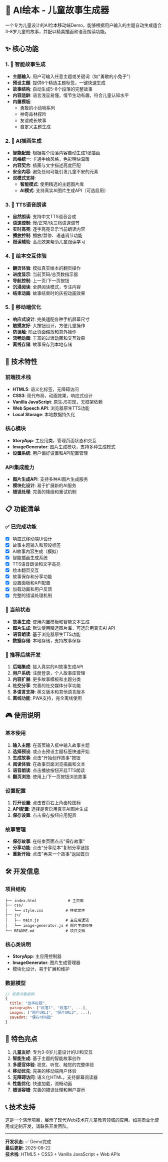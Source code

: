 # 🎨 AI绘本 - 儿童故事生成器

一个专为儿童设计的AI绘本移动端Demo，能够根据用户输入的主题自动生成适合3-8岁儿童的故事，并配以精美插画和语音朗读功能。

## ✨ 核心功能

### 1. 🔮 智能故事生成
- **主题输入**: 用户可输入任意主题或关键词（如"勇敢的小兔子"）
- **预设主题**: 提供6个精选主题标签，一键快速生成
- **故事结构**: 自动生成5-8个段落的完整故事
- **内容适龄**: 语言浅显易懂，情节生动有趣，符合儿童认知水平
- **内置模板**: 
  - 勇敢的小动物系列
  - 神奇森林探险
  - 友谊成长故事
  - 自定义主题生成

### 2. 🎨 AI插画生成
- **智能配图**: 根据每个段落内容自动生成1张插画
- **风格统一**: 卡通手绘风格，色彩明快温暖
- **内容契合**: 插画与文字描述高度匹配
- **安全内容**: 避免任何可能引发儿童不安的元素
- **双模式支持**:
  - **智能模式**: 使用精选的主题图片库
  - **AI模式**: 支持真实AI图片生成API（可选启用）

### 3. 🎵 TTS语音朗读
- **自然朗读**: 支持中文TTS语音合成
- **语速控制**: 慢/正常/快三档语速调节
- **实时高亮**: 逐字高亮显示当前朗读内容
- **播放控制**: 播放/暂停、语速调节功能
- **跟读辅助**: 高亮效果帮助儿童跟读学习

### 4. 📖 绘本交互体验
- **翻页体验**: 模拟真实绘本的翻页操作
- **进度显示**: 当前页码/总页数指示器
- **导航控制**: 上一页/下一页按钮
- **沉浸阅读**: 全屏阅读模式，专注内容
- **结束动画**: 故事结束时的庆祝动画效果

### 5. 📱 移动端优化
- **响应式设计**: 完美适配各种手机屏幕尺寸
- **触摸友好**: 大按钮设计，方便儿童操作
- **防误触**: 防止页面缩放和意外操作
- **流畅动画**: 丰富的过渡动画和交互效果
- **离线存储**: 故事保存到本地存储

## 🚀 技术特性

### 前端技术栈
- **HTML5**: 语义化标签，无障碍访问
- **CSS3**: 现代布局，动画效果，响应式设计
- **Vanilla JavaScript**: 原生JS实现，无框架依赖
- **Web Speech API**: 浏览器原生TTS功能
- **Local Storage**: 本地数据持久化

### 核心模块
- **StoryApp**: 主应用类，管理页面状态和交互
- **ImageGenerator**: 图片生成模块，支持多种生成模式
- **设置系统**: 用户偏好设置和API配置管理

### API集成能力
- **图片生成API**: 支持多种AI图片生成服务
- **模块化设计**: 易于扩展新的AI服务
- **错误处理**: 完善的降级和重试机制

## 📋 功能清单

### ✅ 已完成功能
- [x] 响应式移动端UI设计
- [x] 故事主题输入和预设标签
- [x] AI故事内容生成（模拟）
- [x] 智能插画生成系统
- [x] TTS语音朗读和文字高亮
- [x] 绘本翻页交互
- [x] 故事保存和分享功能
- [x] 设置面板和API配置
- [x] 加载动画和用户反馈
- [x] 完整的错误处理机制

### 🔄 当前状态
- **故事生成**: 使用内置模板和智能文本生成
- **图片生成**: 默认使用精选图片库，可选启用真实AI API
- **语音朗读**: 基于浏览器原生TTS功能
- **数据存储**: 本地存储，支持故事保存

### 🎯 推荐后续开发
1. **后端集成**: 接入真实的AI故事生成API
2. **用户系统**: 注册登录，个人故事库管理
3. **内容扩展**: 更多故事模板和主题分类
4. **社交分享**: 完善的社交媒体分享功能
5. **多语言支持**: 英文版本和其他语言版本
6. **离线功能**: PWA支持，完全离线使用

## 🎮 使用说明

### 基本使用
1. **输入主题**: 在首页输入框中输入故事主题
2. **选择预设**: 或点击预设主题标签快速开始
3. **生成故事**: 点击"开始创作故事"按钮
4. **阅读体验**: 在故事页面浏览插画和文本
5. **语音朗读**: 点击播放按钮开启TTS朗读
6. **翻页浏览**: 使用上/下一页按钮浏览故事

### 设置配置
1. **打开设置**: 点击首页右上角齿轮图标
2. **API配置**: 选择是否启用真实AI图片生成
3. **保存设置**: 点击保存按钮应用配置

### 故事管理
- **保存故事**: 在结束页面点击"保存故事"
- **分享功能**: 点击"分享绘本"复制分享链接
- **重新开始**: 点击"再来一个故事"返回首页

## 🛠️ 开发信息

### 项目结构
```
├── index.html              # 主页面
├── css/
│   └── style.css          # 样式文件
├── js/
│   ├── main.js            # 主应用逻辑
│   └── image-generator.js # 图片生成模块
└── README.md              # 项目文档
```

### 核心类说明
- **StoryApp**: 主应用控制器
- **ImageGenerator**: 图片生成管理器
- 模块化设计，易于扩展和维护

### 数据模型
```javascript
// 故事对象结构
{
  title: "故事标题",
  paragraphs: ["段落1", "段落2", ...],
  images: ["图片URL1", "图片URL2", ...],
  savedAt: "保存时间戳"
}
```

## 🌟 特色亮点

1. **儿童友好**: 专为3-8岁儿童设计的UI和交互
2. **智能生成**: 基于主题的智能故事创作
3. **多感官体验**: 视觉、听觉、触觉的完整体验
4. **移动优先**: 完美的移动端用户体验
5. **无障碍访问**: 语义化HTML，支持屏幕阅读器
6. **性能优化**: 快速加载，流畅动画
7. **错误容错**: 完善的错误处理和用户提示

## 📞 技术支持

这是一个演示项目，展示了现代Web技术在儿童教育领域的应用。如需商业化使用或定制开发，请联系开发团队。

---

**开发状态**: ✅ Demo完成  
**最后更新**: 2025-08-22  
**技术栈**: HTML5 + CSS3 + Vanilla JavaScript + Web APIs